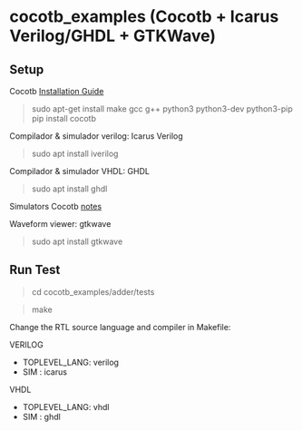 # cocotb_examples (Cocotb + Icarus Verilog/GHDL +  GTKWave)

## Setup 

Cocotb [Installation Guide](https://docs.cocotb.org/en/stable/install.html)

> sudo apt-get install make gcc g++ python3 python3-dev python3-pip
> pip install cocotb

Compilador & simulador verilog: Icarus Verilog

> sudo apt install iverilog

Compilador & simulador VHDL: GHDL

> sudo apt install ghdl

Simulators Cocotb [notes](https://docs.cocotb.org/en/stable/simulator_support.html)

Waveform viewer: gtkwave
> sudo apt install gtkwave

## Run Test

> cd cocotb_examples/adder/tests

> make

Change the RTL source language and compiler in Makefile:

VERILOG
- TOPLEVEL_LANG: verilog 
-  SIM : icarus  

VHDL
-  TOPLEVEL_LANG: vhdl
- SIM : ghdl





